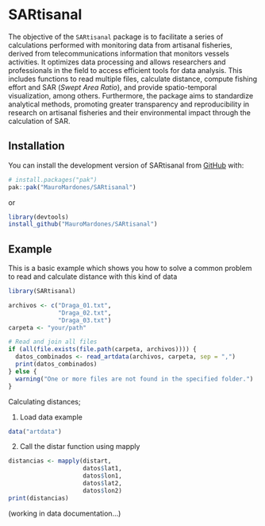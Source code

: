 
<!-- README.md is generated from README.Rmd. Please edit that file -->

# SARtisanal

<!-- badges: start -->
<!-- badges: end -->

The objective of the `SARtisanal` package is to facilitate a series of
calculations performed with monitoring data from artisanal fisheries,
derived from telecommunications information that monitors vessels
activities. It optimizes data processing and allows researchers and
professionals in the field to access efficient tools for data analysis.
This includes functions to read multiple files, calculate distance,
compute fishing effort and SAR (*Swept Area Ratio*), and provide
spatio-temporal visualization, among others. Furthermore, the package
aims to standardize analytical methods, promoting greater transparency
and reproducibility in research on artisanal fisheries and their
environmental impact through the calculation of SAR.

## Installation

You can install the development version of SARtisanal from
[GitHub](https://github.com/) with:

``` r
# install.packages("pak")
pak::pak("MauroMardones/SARtisanal")
```

or

``` r
library(devtools)
install_github("MauroMardones/SARtisanal")
```

## Example

This is a basic example which shows you how to solve a common problem to
read and calculate distance with this kind of data

``` r
library(SARtisanal)
```

``` r
archivos <- c("Draga_01.txt", 
              "Draga_02.txt", 
              "Draga_03.txt")
carpeta <- "your/path"

# Read and join all files
if (all(file.exists(file.path(carpeta, archivos)))) {
  datos_combinados <- read_artdata(archivos, carpeta, sep = ",")
  print(datos_combinados)
} else {
  warning("One or more files are not found in the specified folder.")
}
```

Calculating distances;

1.  Load data example

``` r
data("artdata")
```

2.  Call the distar function using mapply

``` r
distancias <- mapply(distart, 
                     datos$lat1, 
                     datos$lon1, 
                     datos$lat2, 
                     datos$lon2)
print(distancias)
```

(working in data documentation…)
